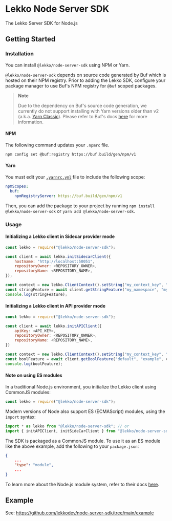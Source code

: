# Lekko Node Server SDK

The Lekko Server SDK for Node.js

## Getting Started

### Installation

You can install `@lekko/node-server-sdk` using NPM or Yarn.

`@lekko/node-server-sdk` depends on source code generated by Buf which is hosted on their NPM registry. Prior to adding the Lekko SDK, configure your package manager to use Buf's NPM registry for `@buf` scoped packages.

> **Note**
>
> Due to the dependency on Buf's source code generation, we currently do not support installing with Yarn versions older than v2 (a.k.a. [Yarn Classic](https://yarnpkg.com/getting-started/migration)). Please refer to Buf's docs [here](https://buf.build/docs/bsr/remote-packages/npm/#other-package-managers) for more information.

#### NPM

The following command updates your `.npmrc` file.

```
npm config set @buf:registry https://buf.build/gen/npm/v1
```

#### Yarn

You must edit your [`.yarnrc.yml`](https://yarnpkg.com/configuration/yarnrc) file to include the following scope:

```yaml
npmScopes:
  buf:
    npmRegistryServer: https://buf.build/gen/npm/v1
```

Then, you can add the package to your project by running `npm install @lekko/node-server-sdk` or `yarn add @lekko/node-server-sdk`.

### Usage

#### Initializing a Lekko client in Sidecar provider mode

```javascript
const lekko = require("@lekko/node-server-sdk");

const client = await lekko.initSidecarClient({
    hostname: "http://localhost:50051",
    repositoryOwner: <REPOSITORY_OWNER>,
    repositoryName: <REPOSITORY_NAME>,
});

const context = new lekko.ClientContext().setString("my_context_key", "my_context_value");
const stringFeature = await client.getStringFeature("my_namespace", "my_feature", context);
console.log(stringFeature);
```

#### Initializing a Lekko client in API provider mode

```javascript
const lekko = require("@lekko/node-server-sdk");

const client = await lekko.initAPIClient({
    apiKey: <API_KEY>,
    repositoryOwner: <REPOSITORY_OWNER>,
    repositoryName: <REPOSITORY_NAME>,
})

const context = new lekko.ClientContext().setString("my_context_key", "my_context_value")
const boolFeature = await client.getBoolFeature("default", "example", context);
console.log(boolFeature);
```

#### Note on using ES modules

In a traditional Node.js environment, you initialize the Lekko client using CommonJS modules:

```javascript
const lekko = require("@lekko/node-server-sdk");
```

Modern versions of Node also support ES (ECMAScript) modules, using the `import` syntax:

```javascript
import * as lekko from "@lekko/node-server-sdk"; // or
import { initAPIClient, initSideCarClient } from "@lekko/node-server-sdk";
```

The SDK is packaged as a CommonJS module. To use it as an ES module like the above example, add the following to your `package.json`:

```json
{
    ...
    "type": "module",
    ...
}
```

To learn more about the Node.js module system, refer to their docs [here](https://nodejs.org/api/packages.html#determining-module-system).

## Example

See: https://github.com/lekkodev/node-server-sdk/tree/main/example

